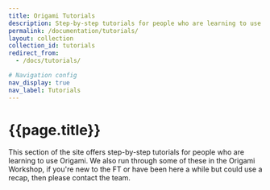 ```yaml
---
title: Origami Tutorials
description: Step-by-step tutorials for people who are learning to use Origami.
permalink: /documentation/tutorials/
layout: collection
collection_id: tutorials
redirect_from:
  - /docs/tutorials/

# Navigation config
nav_display: true
nav_label: Tutorials
---
```



# {{page.title}}

This section of the site offers step-by-step tutorials for people who are learning to use Origami. We also run through some of these in the Origami Workshop, if you're new to the FT or have been here a while but could use a recap, then please contact the team.
